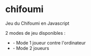 # chifoumi
Jeu du Chifoumi en Javascript

2 modes de jeu disponibles :
<ul>
  <li>
- Mode 1 joueur contre l'ordinateur
  </li>
  <li>
- Mode 2 joueurs
  </li>
  </ul>
